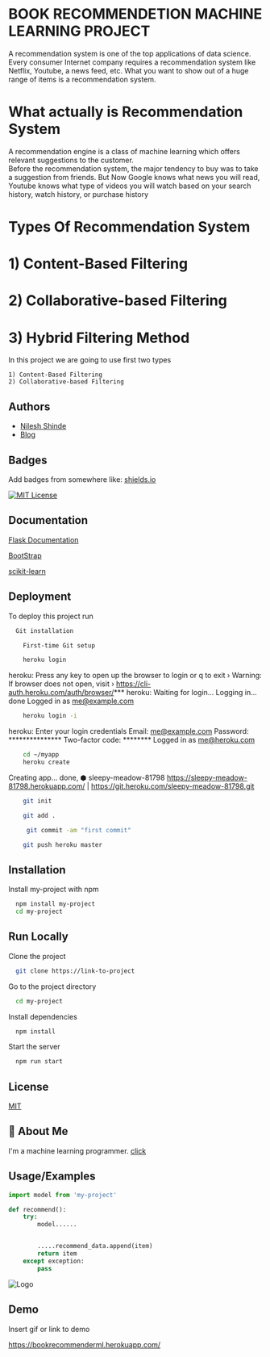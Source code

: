 
# BOOK RECOMMENDETION MACHINE LEARNING PROJECT 

A recommendation system is one of the top 
applications of data science. 
Every consumer Internet company requires a recommendation system like 
Netflix, Youtube, a news feed, etc. 
What you want to show out of a huge range of items 
is a recommendation system.

# What actually is Recommendation System
A recommendation engine is a class of 
machine learning which offers relevant 
suggestions to the customer.  
Before the recommendation system, the major tendency to 
buy was to take a suggestion from friends.
 But Now Google knows what news you will read, 
 Youtube knows what type of videos you will watch based on your 
 search history, watch history, or purchase history


# Types Of Recommendation System
# 1) Content-Based Filtering
# 2) Collaborative-based Filtering
# 3) Hybrid Filtering Method

In this project we are going to use first two types

    1) Content-Based Filtering
    2) Collaborative-based Filtering



## Authors

- [Nilesh Shinde](https://www.github.com/octokatherine)
- [Blog ](https://www.analyticsvidhya.com/blog/2021/06/build-book-recommendation-system-unsupervised-learning-project/)
## Badges

Add badges from somewhere like: [shields.io](https://shields.io/)

[![MIT License](https://img.shields.io/badge/License-MIT-green.svg)](https://github.com/Nileshshinde09/Book-Recommendetion-Project/blob/main/LICENSE)


## Documentation

[Flask Documentation](https://flask.palletsprojects.com/en/2.2.x/)

[BootStrap ](https://getbootstrap.com/)

[scikit-learn](https://scikit-learn.org/stable/)





## Deployment

To deploy this project run

```bash
  Git installation
```
```bash
    First-time Git setup
```
```bash
    heroku login
```
heroku: Press any key to open up the browser to login or q to exit
 ›   Warning: If browser does not open, visit
 ›   https://cli-auth.heroku.com/auth/browser/***
heroku: Waiting for login...
Logging in... done
Logged in as me@example.com

```bash
    heroku login -i
```
heroku: Enter your login credentials
Email: me@example.com
Password: ***************
Two-factor code: ********
Logged in as me@heroku.com

```bash
    cd ~/myapp
    heroku create 
```
Creating app... done, ⬢ sleepy-meadow-81798
https://sleepy-meadow-81798.herokuapp.com/ | https://git.heroku.com/sleepy-meadow-81798.git

```bash
    git init
```
```bash
    git add .
```
```bash
     git commit -am "first commit"
```
```bash
    git push heroku master
```



## Installation

Install my-project with npm

```bash
  npm install my-project
  cd my-project
```
    
## Run Locally

Clone the project

```bash
  git clone https://link-to-project
```

Go to the project directory

```bash
  cd my-project
```

Install dependencies

```bash
  npm install
```

Start the server

```bash
  npm run start
```


## License

[MIT](https://github.com/Nileshshinde09/Book-Recommendetion-Project/blob/main/LICENSE)


## 🚀 About Me
I'm a machine learning programmer.
[click]( https://github.com/Nileshshinde09)



## Usage/Examples

```python
import model from 'my-project'

def recommend():
    try:
        model......


        .....recommend_data.append(item)
        return item
    except exception:
        pass

```


![Logo](https://dev-to-uploads.s3.amazonaws.com/uploads/articles/th5xamgrr6se0x5ro4g6.png)

## Demo

Insert gif or link to demo

https://bookrecommenderml.herokuapp.com/
